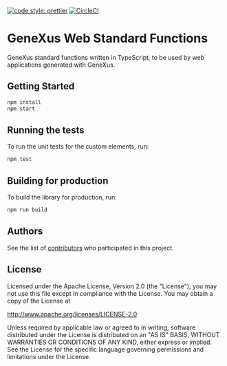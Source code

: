 [![code style: prettier](https://img.shields.io/badge/code_style-prettier-ff69b4.svg?style=flat-square)](https://github.com/prettier/prettier)
[![CircleCI](https://circleci.com/gh/genexuslabs/web-standard-functions.svg?style=svg)](https://circleci.com/gh/genexuslabs/web-standard-functions)

# GeneXus Web Standard Functions

GeneXus standard functions written in TypeScript, to be used by web applications generated with GeneXus.

## Getting Started

```bash
npm install
npm start
```

## Running the tests

To run the unit tests for the custom elements, run:

```bash
npm test
```

## Building for production

To build the library for production, run:

```bash
npm run build
```

## Authors

See the list of [contributors](https://github.com/genexuslabs/web-standard-functions/contributors) who participated in this project.

## License

Licensed under the Apache License, Version 2.0 (the "License");
you may not use this file except in compliance with the License.
You may obtain a copy of the License at

http://www.apache.org/licenses/LICENSE-2.0

Unless required by applicable law or agreed to in writing, software
distributed under the License is distributed on an "AS IS" BASIS,
WITHOUT WARRANTIES OR CONDITIONS OF ANY KIND, either express or implied.
See the License for the specific language governing permissions and
limitations under the License.
